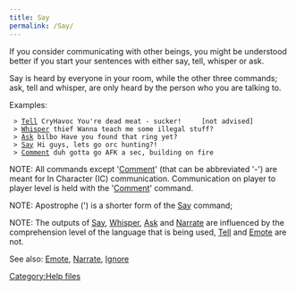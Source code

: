 ```yaml
---
title: Say
permalink: /Say/
---
```


If you consider communicating with other beings, you might be understood
better if you start your sentences with either say, tell, whisper or
ask.

Say is heard by everyone in your room, while the other three commands;
ask, tell and whisper, are only heard by the person who you are talking
to.

Examples:

` > `[`Tell`](Tell "wikilink")` CryHavoc You're dead meat - sucker!     [not advised]`
` > `[`Whisper`](Whisper "wikilink")` thief Wanna teach me some illegal stuff?`
` > `[`Ask`](Ask "wikilink")` bilbo Have you found that ring yet?`
` > `[`Say`](Say "wikilink")` Hi guys, lets go orc hunting?!`
` > `[`Comment`](Comment "wikilink")` duh gotta go AFK a sec, building on fire`

NOTE: All commands except '[Comment](Comment "wikilink")' (that can be
abbreviated '-') are meant for In Character (IC) communication.
Communication on player to player level is held with the
'[Comment](Comment "wikilink")' command.

NOTE: Apostrophe (') is a shorter form of the [Say](Say "wikilink")
command;

NOTE: The outputs of [Say](Say "wikilink"),
[Whisper](Whisper "wikilink"), [Ask](Ask "wikilink") and
[Narrate](Narrate "wikilink") are influenced by the comprehension level
of the language that is being used, [Tell](Tell "wikilink") and
[Emote](Emote "wikilink") are not.

See also: [Emote](Emote "wikilink"), [Narrate](Narrate "wikilink"),
[Ignore](Ignore "wikilink")

[Category:Help files](Category:Help_files "wikilink")